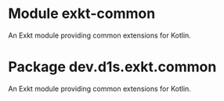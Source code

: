 # Module exkt-common
An Exkt module providing common extensions for Kotlin.

# Package dev.d1s.exkt.common
An Exkt module providing common extensions for Kotlin.